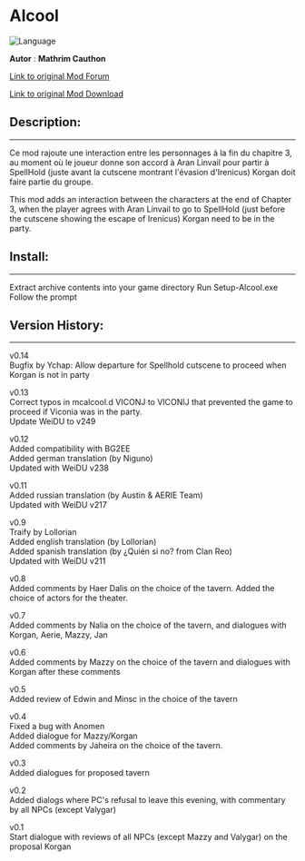 # Alcool

![Language](https://img.shields.io/static/v1?label=language&message=english%20%7C%20french%20%7C%20German%20%7C%20castellano%20%7C%20&color=informational)

**Autor** : **Mathrim Cauthon**

[Link to original Mod Forum](https://www.baldursgateworld.fr/viewtopic.php?t=11730)

[Link to original Mod Download](https://www.baldursgateworld.fr/viewtopic.php?t=24079)


## Description:  
------------


Ce mod rajoute une interaction entre les personnages à la fin du chapitre 3, au moment où le joueur donne son accord à Aran Linvail
pour partir à SpellHold (juste avant la cutscene montrant l'évasion d'Irenicus)
Korgan doit faire partie du groupe.  

This mod adds an interaction between the characters at the end of Chapter 3, when the player agrees with Aran Linvail to go to SpellHold (just before the cutscene showing the escape of Irenicus)
Korgan need to be in the party.  


## Install:  
--------

Extract archive contents into your game directory
Run Setup-Alcool.exe
Follow the prompt


## Version History:   
----------------

v0.14  
Bugfix by Ychap: Allow departure for Spellhold cutscene to proceed when Korgan is not in party   

v0.13  
Correct typos in mcalcool.d VICONJ to VICONIJ that prevented the game to proceed if Viconia was in the party.  
Update WeiDU to v249  

v0.12  
Added compatibility with BG2EE  
Added german translation (by Niguno)  
Updated with WeiDU v238  

v0.11  
Added russian translation (by Austin & AERIE Team)  
Updated with WeiDU v217  

v0.9  
Traify by Lollorian  
Added english translation (by Lollorian)  
Added spanish translation (by ¿Quién si no? from Clan Reo)  
Updated with WeiDU v211  

v0.8  
Added comments by Haer Dalis on the choice of the tavern. Added the choice of actors for the theater.  

v0.7  
Added comments by Nalia on the choice of the tavern, and dialogues with Korgan, Aerie, Mazzy, Jan  

v0.6  
Added comments by Mazzy on the choice of the tavern and dialogues with Korgan after these comments  

v0.5  
Added review of Edwin and Minsc in the choice of the tavern  

v0.4  
Fixed a bug with Anomen  
Added dialogue for Mazzy/Korgan  
Added comments by Jaheira on the choice of the tavern.  

v0.3    
Added dialogues for proposed tavern  

v0.2  
Added dialogs where PC's refusal to leave this evening, with commentary by all NPCs (except Valygar)  

v0.1  
Start dialogue with reviews of all NPCs (except Mazzy and Valygar) on the proposal Korgan  
